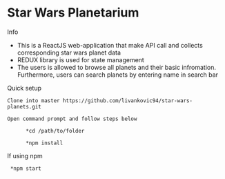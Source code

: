 # Star Wars Planetarium

Info

* This is a ReactJS web-application that make API call and collects corresponding star wars planet data 
* REDUX library is used for state management 
* The users is allowed to browse all planets and their basic infromation. Furthermore, users can search planets by entering name in search bar

Quick setup

    Clone into master https://github.com/livankovic94/star-wars-planets.git

    Open command prompt and follow steps below

          *cd /path/to/folder

          *npm install

If using npm

     *npm start

